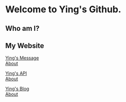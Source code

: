 # Welcome to Ying's Github.

## Who am I?

## My Website
[Ying's Message](https://www.ranying.xyz)  
  [About]()  

[Ying's API](https://apis.ranying.xyz)  
  [About]()  

[Ying's Blog](https://blog.ranying.xyz)  
  [About]() 
